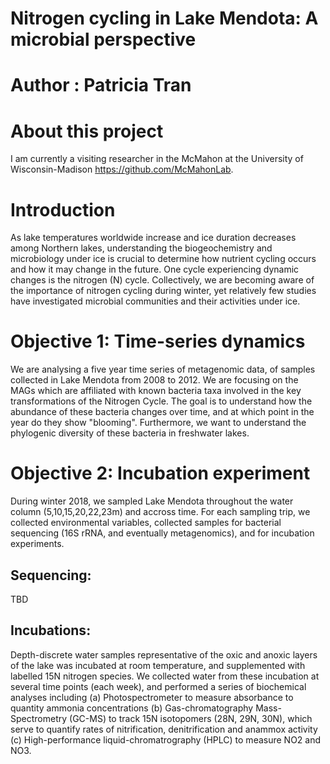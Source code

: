 # Nitrogen cycling in Lake Mendota: A microbial perspective
# Author : Patricia Tran

# About this project
I am currently a visiting researcher in the McMahon at the University of Wisconsin-Madison https://github.com/McMahonLab.

# Introduction
As lake temperatures worldwide increase and ice duration decreases among Northern lakes, understanding the biogeochemistry and microbiology under ice is crucial to determine how nutrient cycling occurs and how it may change in the future. One cycle experiencing dynamic changes is the nitrogen (N) cycle. Collectively, we are becoming aware of the importance of nitrogen cycling during winter, yet relatively few studies have investigated microbial communities and their activities under ice. 

# Objective 1: Time-series dynamics
We are analysing a five year time series of metagenomic data, of samples collected in Lake Mendota from 2008 to 2012. We are focusing on the MAGs which are affiliated with known bacteria taxa involved in the key transformations of the Nitrogen Cycle. The goal is to understand how the abundance of these bacteria changes over time, and at which point in the year do they show "blooming". Furthermore, we want to understand the phylogenic diversity of these bacteria in freshwater lakes.

# Objective 2: Incubation experiment
During winter 2018, we sampled Lake Mendota throughout the water column (5,10,15,20,22,23m) and accross time. For each sampling trip, we collected environmental variables, collected samples for bacterial sequencing (16S rRNA, and eventually metagenomics), and for incubation experiments.
## Sequencing:
TBD
## Incubations:
Depth-discrete water samples representative of the oxic and anoxic layers of the lake was incubated at room temperature, and supplemented with labelled 15N nitrogen species. We collected water from these incubation at several time points (each week), and performed a series of biochemical analyses including 
(a) Photospectrometer to measure absorbance to quantity ammonia concentrations 
(b) Gas-chromatography Mass-Spectrometry (GC-MS) to track 15N isotopomers (28N, 29N, 30N), which serve to quantify rates of nitrification, denitrification and anammox activity 
(c) High-performance liquid-chromatrography (HPLC) to measure NO2 and NO3.
